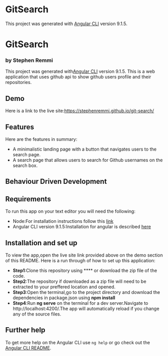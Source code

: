 # GitSearch

This project was generated with [Angular CLI](https://github.com/angular/angular-cli) version 9.1.5.

# GitSearch
### by Stephen Remmi
This project was generated with[Angular CLI](https://github.com/angular/angular-cli) version 9.1.5.
This is a web application that uses github api to show github users profile and their repositories.

## Demo
Here is a link to the live site:https://stephenremmi.github.io/git-search/


## Features
Here are the features in summary:
* A minimalistic landing page with a button that navigates users to the search page.
* A search page that allows users to search for Github usernames on the search box.

## Behaviour Driven Development

## Requirements
To run this app on your text editor you will need the following:
* Node:For installation instructions follow this [link](https://nodejs.org/en/download/package-manager/)
* Angular CLI version 9.1.5:Installation for angular is described [here](https://www.nodenpm.com/@angular/cli/9.1.5/detail.html)

## Installation and set up
To view the app,open the live site link provided above on the demo section of this README.
Here is a run through of how to set up this application:
* **Step1**:Clone this repository using **** or download the zip file of the code.
* **Step2**:The repository if downloaded as a zip file will need to be extracted to your preffered location and opened.
* **Step3**:Open the terminal,go to the project directory and download the dependencies in package.json using **npm install**
* **Step4**:Run **ng serve** on the terminal for a dev server.Navigate to http://localhost:4200/.The app will automatically reload if you change any of the source files.


## Further help

To get more help on the Angular CLI use `ng help` or go check out the [Angular CLI README](https://github.com/angular/angular-cli/blob/master/README.md).

